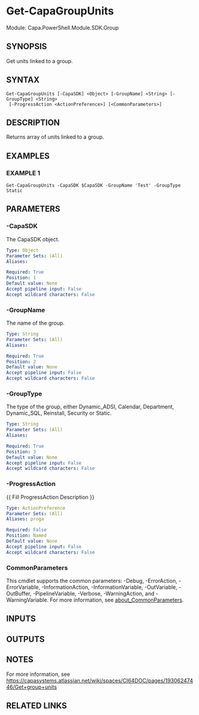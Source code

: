 # Get-CapaGroupUnits

Module: Capa.PowerShell.Module.SDK.Group

## SYNOPSIS
Get units linked to a group.

## SYNTAX

```
Get-CapaGroupUnits [-CapaSDK] <Object> [-GroupName] <String> [-GroupType] <String>
 [-ProgressAction <ActionPreference>] [<CommonParameters>]
```

## DESCRIPTION
Returns array of units linked to a group.

## EXAMPLES

### EXAMPLE 1
```
Get-CapaGroupUnits -CapaSDK $CapaSDK -GroupName 'Test' -GroupType Static
```

## PARAMETERS

### -CapaSDK
The CapaSDK object.

```yaml
Type: Object
Parameter Sets: (All)
Aliases:

Required: True
Position: 1
Default value: None
Accept pipeline input: False
Accept wildcard characters: False
```

### -GroupName
The name of the group.

```yaml
Type: String
Parameter Sets: (All)
Aliases:

Required: True
Position: 2
Default value: None
Accept pipeline input: False
Accept wildcard characters: False
```

### -GroupType
The type of the group, either Dynamic_ADSI, Calendar, Department, Dynamic_SQL, Reinstall, Security or Static.

```yaml
Type: String
Parameter Sets: (All)
Aliases:

Required: True
Position: 3
Default value: None
Accept pipeline input: False
Accept wildcard characters: False
```

### -ProgressAction
{{ Fill ProgressAction Description }}

```yaml
Type: ActionPreference
Parameter Sets: (All)
Aliases: proga

Required: False
Position: Named
Default value: None
Accept pipeline input: False
Accept wildcard characters: False
```

### CommonParameters
This cmdlet supports the common parameters: -Debug, -ErrorAction, -ErrorVariable, -InformationAction, -InformationVariable, -OutVariable, -OutBuffer, -PipelineVariable, -Verbose, -WarningAction, and -WarningVariable. For more information, see [about_CommonParameters](http://go.microsoft.com/fwlink/?LinkID=113216).

## INPUTS

## OUTPUTS

## NOTES
For more information, see https://capasystems.atlassian.net/wiki/spaces/CI64DOC/pages/19306247446/Get+group+units

## RELATED LINKS
